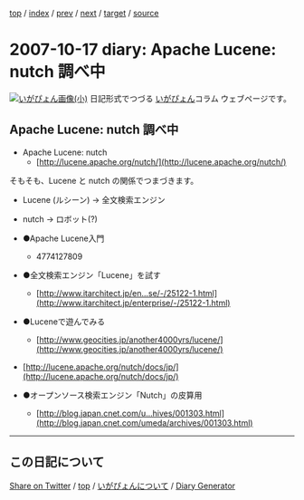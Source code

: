 [top](https://igapyon.github.io/diary/) 
 / [index](https://igapyon.github.io/diary/2007/index.html) 
 / [prev](https://igapyon.github.io/diary/2007/ig071015.html) 
 / [next](https://igapyon.github.io/diary/2007/ig071023.html) 
 / [target](https://igapyon.github.io/diary/2007/ig071017.html) 
 / [source](https://github.com/igapyon/diary/blob/gh-pages/2007/ig071017.html.src.md) 

2007-10-17 diary: Apache Lucene: nutch 調べ中
=====================================================================================================
[![いがぴょん画像(小)](https://igapyon.github.io/diary/images/iga200306s.jpg "いがぴょん")](https://igapyon.github.io/diary/memo/memoigapyon.html) 日記形式でつづる [いがぴょん](https://igapyon.github.io/diary/memo/memoigapyon.html)コラム ウェブページです。

## Apache Lucene: nutch 調べ中


* Apache Lucene: nutch
  * [http://lucene.apache.org/nutch/](http://lucene.apache.org/nutch/)


そもそも、Lucene と nutch の関係でつまづきます。

* Lucene (ルシーン) → 全文検索エンジン
* nutch → ロボット(?)



* ●Apache Lucene入門
  * 4774127809



* ●全文検索エンジン「Lucene」を試す
  * [http://www.itarchitect.jp/en...se/-/25122-1.html](http://www.itarchitect.jp/enterprise/-/25122-1.html)



* ●Luceneで遊んでみる
  * [http://www.geocities.jp/another4000yrs/lucene/](http://www.geocities.jp/another4000yrs/lucene/)



* [http://lucene.apache.org/nutch/docs/jp/](http://lucene.apache.org/nutch/docs/jp/)



* ●オープンソース検索エンジン「Nutch」の皮算用
  * [http://blog.japan.cnet.com/u...hives/001303.html](http://blog.japan.cnet.com/umeda/archives/001303.html)





----------------------------------------------------------------------------------------------------

## この日記について

[Share on Twitter](https://twitter.com/intent/tweet?hashtags=igapyon%2Cdiary%2C%E3%81%84%E3%81%8C%E3%81%B4%E3%82%87%E3%82%93&text=Apache+Lucene%3A+nutch+%E8%AA%BF%E3%81%B9%E4%B8%AD&url=https%3A%2F%2Figapyon.github.io%2Fdiary%2F2007%2Fig071017.html) / [top](https://igapyon.github.io/diary/) / [いがぴょんについて](https://igapyon.github.io/diary/memo/memoigapyon.html) / [Diary Generator](https://github.com/igapyon/igapyonv3)
